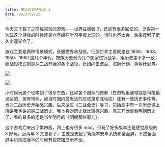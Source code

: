 ```yaml
---
title: 重玩世界征服者 3
date: 2023-09-23
---
```


今天又下载了之前经常玩的游戏——世界征服者 3，还是有很多回忆的，记得第一次玩这个游戏的时候还是六年级在学习平板上玩的，当时也不太会，后来摸索了挺久才逐渐会了。

<!--more-->

游戏主要是两种情景模式，征服世界和战役，征服世界主要就是在 1939、1943、1950、1960 这几个年代，按照历史分为几个国家进行战争，跟历史差不多一致；而战役模式则是从二战开始的各个战役，比如闪击波兰、海狮计划、黄色计划等。

![](/images/20230927130047.jpg)

![](/images/20230927130020.jpg)

小时候玩这个也学到了很多东西，比如各个国家的首都（在游戏里通常就是科技最发达的，但有特例，如当时国内最发达的应该是东北地区）还有一些历史事件等，也对二战历史开始感兴趣，后来读过《二战全史》等书，包括高中有一次历史课上演讲我也讲的是二战历史。我本身对历史就比较感兴趣，高三开始就看明朝历史了，看的最多的还是当年明月的《明朝那些事儿》。

这个游戏后来出了第四版，网上也有很多 mod，但玩了好多版本还是感觉原版的 3 好玩，近两年 3 又更新了，主要是支配了新版本安卓系统和全面屏，不然全面屏手机玩旧版本的时候有些按钮显示不全。
